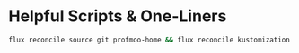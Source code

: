 # Helpful Scripts & One-Liners

```bash
flux reconcile source git profmoo-home && flux reconcile kustomization flux-system && flux reconcile kustomization prowlarr
```
